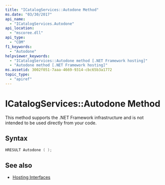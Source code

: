 ```yaml
---
title: "ICatalogServices::Autodone Method"
ms.date: "03/30/2017"
api_name: 
  - "ICatalogServices.Autodone"
api_location: 
  - "mscoree.dll"
api_type: 
  - "COM"
f1_keywords: 
  - "Autodone"
helpviewer_keywords: 
  - "ICatalogServices::Autodone method [.NET Framework hosting]"
  - "Autodone method [.NET Framework hosting]"
ms.assetid: 3002f051-7aaa-4669-9314-cbc65b3a1772
topic_type: 
  - "apiref"
---
```

# ICatalogServices::Autodone Method
This method supports the .NET Framework infrastructure and is not intended to be used directly from your code.  
  
## Syntax  
  
```cpp  
HRESULT Autodone ( );  
```  
  
## See also

- [Hosting Interfaces](../../../../docs/framework/unmanaged-api/hosting/hosting-interfaces.md)
